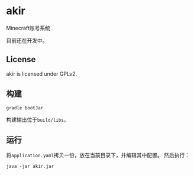 # akir
Minecraft账号系统

目前还在开发中。

## License
akir is licensed under GPLv2.

## 构建
```
gradle bootJar
```
构建输出位于`build/libs`。

## 运行
将`application.yaml`拷贝一份，放在当前目录下，并编辑其中配置。
然后执行：
```
java -jar akir.jar
```
